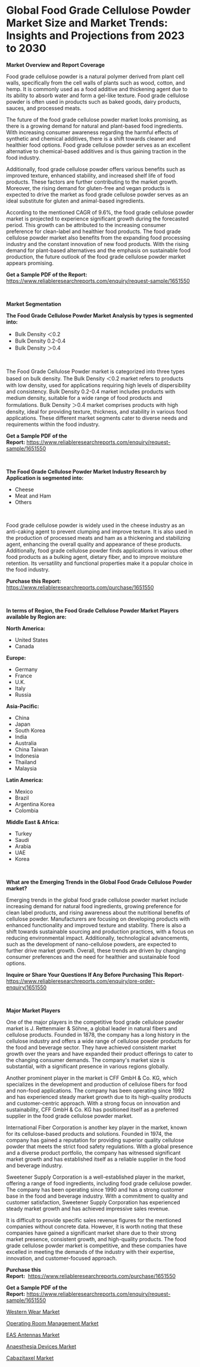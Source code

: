 <p><h1>Global Food Grade Cellulose Powder Market Size and Market Trends: Insights and Projections from 2023 to 2030</h1></p><p><strong>Market Overview and Report Coverage</strong></p>
<p><p>Food grade cellulose powder is a natural polymer derived from plant cell walls, specifically from the cell walls of plants such as wood, cotton, and hemp. It is commonly used as a food additive and thickening agent due to its ability to absorb water and form a gel-like texture. Food grade cellulose powder is often used in products such as baked goods, dairy products, sauces, and processed meats.</p><p>The future of the food grade cellulose powder market looks promising, as there is a growing demand for natural and plant-based food ingredients. With increasing consumer awareness regarding the harmful effects of synthetic and chemical additives, there is a shift towards cleaner and healthier food options. Food grade cellulose powder serves as an excellent alternative to chemical-based additives and is thus gaining traction in the food industry.</p><p>Additionally, food grade cellulose powder offers various benefits such as improved texture, enhanced stability, and increased shelf life of food products. These factors are further contributing to the market growth. Moreover, the rising demand for gluten-free and vegan products is expected to drive the market as food grade cellulose powder serves as an ideal substitute for gluten and animal-based ingredients.</p><p>According to the mentioned CAGR of 9.6%, the food grade cellulose powder market is projected to experience significant growth during the forecasted period. This growth can be attributed to the increasing consumer preference for clean-label and healthier food products. The food grade cellulose powder market also benefits from the expanding food processing industry and the constant innovation of new food products. With the rising demand for plant-based alternatives and the emphasis on sustainable food production, the future outlook of the food grade cellulose powder market appears promising.</p></p>
<p><strong>Get a Sample PDF of the Report:</strong> <a href="https://www.reliableresearchreports.com/enquiry/request-sample/1651550">https://www.reliableresearchreports.com/enquiry/request-sample/1651550</a></p>
<p>&nbsp;</p>
<p><strong>Market Segmentation</strong></p>
<p><strong>The Food Grade Cellulose Powder Market Analysis by types is segmented into:</strong></p>
<p><ul><li>Bulk Density ＜0.2</li><li>Bulk Density 0.2-0.4</li><li>Bulk Density ＞0.4</li></ul></p>
<p>&nbsp;</p>
<p><p>The Food Grade Cellulose Powder market is categorized into three types based on bulk density. The Bulk Density ＜0.2 market refers to products with low density, used for applications requiring high levels of dispersibility and consistency. Bulk Density 0.2-0.4 market includes products with medium density, suitable for a wide range of food products and formulations. Bulk Density ＞0.4 market comprises products with high density, ideal for providing texture, thickness, and stability in various food applications. These different market segments cater to diverse needs and requirements within the food industry.</p></p>
<p><strong>Get a Sample PDF of the Report:</strong>&nbsp;<a href="https://www.reliableresearchreports.com/enquiry/request-sample/1651550">https://www.reliableresearchreports.com/enquiry/request-sample/1651550</a></p>
<p>&nbsp;</p>
<p><strong>The Food Grade Cellulose Powder Market Industry Research by Application is segmented into:</strong></p>
<p><ul><li>Cheese</li><li>Meat and Ham</li><li>Others</li></ul></p>
<p>&nbsp;</p>
<p><p>Food grade cellulose powder is widely used in the cheese industry as an anti-caking agent to prevent clumping and improve texture. It is also used in the production of processed meats and ham as a thickening and stabilizing agent, enhancing the overall quality and appearance of these products. Additionally, food grade cellulose powder finds applications in various other food products as a bulking agent, dietary fiber, and to improve moisture retention. Its versatility and functional properties make it a popular choice in the food industry.</p></p>
<p><strong>Purchase this Report:</strong>&nbsp; <a href="https://www.reliableresearchreports.com/purchase/1651550">https://www.reliableresearchreports.com/purchase/1651550</a></p>
<p>&nbsp;</p>
<p><strong>In terms of Region, the Food Grade Cellulose Powder Market Players available by Region are:</strong></p>
<p>
    <p> <strong> North America: </strong>
        <ul>
            <li>United States</li>
            <li>Canada</li>
        </ul>
        </p> 
    <p> <strong> Europe: </strong>
        <ul>
            <li>Germany</li>
            <li>France</li>
            <li>U.K.</li>
            <li>Italy</li>
            <li>Russia</li>
        </ul>
        </p> 
    <p> <strong> Asia-Pacific: </strong>
        <ul>
            <li>China</li>
            <li>Japan</li>
            <li>South Korea</li>
            <li>India</li>
            <li>Australia</li>
            <li>China Taiwan</li>
            <li>Indonesia</li>
            <li>Thailand</li>
            <li>Malaysia</li>
        </ul>
        </p> 
    <p> <strong> Latin America: </strong>
        <ul>
            <li>Mexico</li>
            <li>Brazil</li>
            <li>Argentina Korea</li>
            <li>Colombia</li>
        </ul>
        </p> 
    <p> <strong> Middle East & Africa: </strong>
        <ul>
            <li>Turkey</li>
            <li>Saudi</li>
            <li>Arabia</li>
            <li>UAE</li>
            <li>Korea</li>
        </ul>
    </p>
    </p>
<p>&nbsp;</p>
<p><strong>What are the Emerging Trends in the Global Food Grade Cellulose Powder market?</strong></p>
<p><p>Emerging trends in the global food grade cellulose powder market include increasing demand for natural food ingredients, growing preference for clean label products, and rising awareness about the nutritional benefits of cellulose powder. Manufacturers are focusing on developing products with enhanced functionality and improved texture and stability. There is also a shift towards sustainable sourcing and production practices, with a focus on reducing environmental impact. Additionally, technological advancements, such as the development of nano-cellulose powders, are expected to further drive market growth. Overall, these trends are driven by changing consumer preferences and the need for healthier and sustainable food options.</p></p>
<p><strong>Inquire or Share Your Questions If Any Before Purchasing This Report</strong>- <a href="https://www.reliableresearchreports.com/enquiry/pre-order-enquiry/1651550">https://www.reliableresearchreports.com/enquiry/pre-order-enquiry/1651550</a></p>
<p>&nbsp;</p>
<p><strong>Major Market Players</strong></p>
<p><p>One of the major players in the competitive food grade cellulose powder market is J. Rettenmaier & Söhne, a global leader in natural fibers and cellulose products. Founded in 1878, the company has a long history in the cellulose industry and offers a wide range of cellulose powder products for the food and beverage sector. They have achieved consistent market growth over the years and have expanded their product offerings to cater to the changing consumer demands. The company's market size is substantial, with a significant presence in various regions globally.</p><p>Another prominent player in the market is CFF GmbH & Co. KG, which specializes in the development and production of cellulose fibers for food and non-food applications. The company has been operating since 1992 and has experienced steady market growth due to its high-quality products and customer-centric approach. With a strong focus on innovation and sustainability, CFF GmbH & Co. KG has positioned itself as a preferred supplier in the food grade cellulose powder market.</p><p>International Fiber Corporation is another key player in the market, known for its cellulose-based products and solutions. Founded in 1974, the company has gained a reputation for providing superior quality cellulose powder that meets the strict food safety regulations. With a global presence and a diverse product portfolio, the company has witnessed significant market growth and has established itself as a reliable supplier in the food and beverage industry.</p><p>Sweetener Supply Corporation is a well-established player in the market, offering a range of food ingredients, including food grade cellulose powder. The company has been operating since 1990 and has a strong customer base in the food and beverage industry. With a commitment to quality and customer satisfaction, Sweetener Supply Corporation has experienced steady market growth and has achieved impressive sales revenue.</p><p>It is difficult to provide specific sales revenue figures for the mentioned companies without concrete data. However, it is worth noting that these companies have gained a significant market share due to their strong market presence, consistent growth, and high-quality products. The food grade cellulose powder market is competitive, and these companies have excelled in meeting the demands of the industry with their expertise, innovation, and customer-focused approach.</p></p>
<p><strong>Purchase this Report:</strong>&nbsp;&nbsp;<a href="https://www.reliableresearchreports.com/purchase/1651550">https://www.reliableresearchreports.com/purchase/1651550</a></p>
<p></p>
<p><strong>Get a Sample PDF of the Report:</strong>&nbsp;<a href="https://www.reliableresearchreports.com/enquiry/request-sample/1651550">https://www.reliableresearchreports.com/enquiry/request-sample/1651550</a></p>
<p><p><a href="https://www.linkedin.com/pulse/western-wear-market-size-share-amp-trends-analysis-report/">Western Wear Market</a></p><p><a href="https://medium.com/@edenkrajcik/operating-room-management-market-current-market-share-cagr-growth-projection-and-forecast-till-d8a10615bd01">Operating Room Management Market</a></p><p><a href="https://www.linkedin.com/pulse/eas-antennas-market-research-report-unlocks-analysis-financial/">EAS Antennas Market</a></p><p><a href="https://www.linkedin.com/pulse/anaesthesia-devices-market-size-growth-forecast-from-2023/">Anaesthesia Devices Market</a></p><p><a href="https://medium.com/@santosh735584/cabazitaxel-market-analysis-its-cagr-market-segmentation-and-global-industry-overview-c9c181f844ee">Cabazitaxel Market</a></p></p>